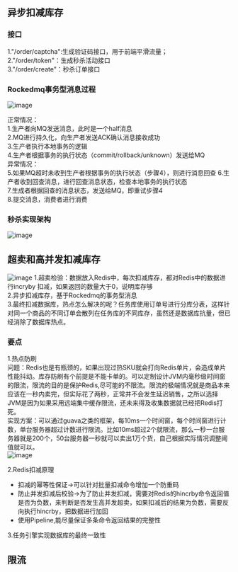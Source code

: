 ## 异步扣减库存
### 接口
1."/order/captcha":生成验证码接口，用于前端平滑流量；        
2."/order/token"：生成秒杀活动接口    
3."/order/create"：秒杀订单接口     


### Rockedmq事务型消息过程
![image](https://user-images.githubusercontent.com/52461848/170861787-5f1d0255-a333-4695-92a0-021775a3dfd0.png)

正常情况：    
1.生产者向MQ发送消息，此时是一个half消息    
2.MQ进行持久化，向生产者发送ACK确认消息接收成功    
3.生产者执行本地事务的逻辑    
4.生产者根据事务的执行状态（commit/rollback/unknown）发送给MQ    
异常情况：    
5.如果MQ超时未收到生产者根据事务的执行状态（步骤4），则进行消息回查
6.生产者收到回查消息，进行回查消息状态，检查本地事务的执行状态    
7.生成者根据回查的消息状态，发送给MQ，即重试步骤4    
8.提交消息，消费者进行消费

### 秒杀实现架构
![image](https://user-images.githubusercontent.com/52461848/168426934-9532f1da-f6de-4757-bfd3-dd61f126b10f.png)

## 超卖和高并发扣减库存
![image](https://user-images.githubusercontent.com/52461848/170870339-103d8496-8b16-458c-8697-d666066bf84d.png)
1.超卖检验：数据放入Redis中，每次扣减库存，都对Redis中的数据进行incryby 扣减，如果返回的数量大于0，说明库存够     
2.异步扣减库存，基于Rockedmq的事务型消息    
3.最终扣减数据库，热点怎么解决的呢？任务库使用订单号进行分库分表，这样针对同一个商品的不同订单会散列在任务库的不同库存，虽然还是数据库抗量，但已经消除了数据库热点。     
### 要点
1.热点防刷    
问题：Redis也是有瓶颈的，如果出现过热SKU就会打向Redis单片，会造成单片性能抖动。库存防刷有个前提是不能卡单的。可以定制设计JVM内毫秒级时间窗的限流，限流的目的是保护Redis,尽可能的不限流。限流的极端情况就是商品本来应该在一秒内卖完，但实际花了两秒，正常并不会发生延迟销售，之所以选择JVM是因为如果采用远端集中缓存限流，还未来得及收集数据就已经把Redis打死。          
实现方案：可以通过guava之类的框架，每10ms一个时间窗，每个时间窗进行计数，单台服务器超过计数进行限流。比如10ms超过2个就限流，那么一秒一台服务器就是200个，50台服务器一秒就可以卖出1万个货，自己根据实际情况调整阈值就可以。     
![image](https://user-images.githubusercontent.com/52461848/170871250-b82ed7e4-e329-4fdf-918c-dba0301ba313.png)

2.Redis扣减原理    
 - 扣减的幂等性保证->可以针对批量扣减命令增加一个防重码
 - 防止并发扣减后校验->为了防止并发扣减，需要对Redis的hincrby命令返回值是否为负数，来判断是否发生高并发超卖，如果扣减后的结果为负数，需要反向执行hincrby，把数据进行加回
 - 使用Pipeline,能尽量保证多条命令返回结果的完整性

3.任务引擎实现数据库的最终一致性
## 限流
